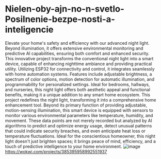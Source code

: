 # Nielen-oby-ajn-no-n-svetlo-Posilnenie-bezpe-nosti-a-inteligencie
Elevate your home's safety and efficiency with our advanced night light. Beyond illumination, it offers extensive environmental monitoring and predictive AI capabilities, ensuring both comfort and enhanced security.
This innovative project transforms the conventional night light into a smart device, capable of enhancing nighttime ambiance and providing practical utility. Utilizing ESP32 for connectivity and control, it integrates seamlessly with home automation systems. Features include adjustable brightness, a spectrum of color options, motion detection for automatic illumination, and programmability for personalized settings. Ideal for bedrooms, hallways, and nurseries, this night light offers both aesthetic appeal and functional benefits, making it a unique addition to any smart home ecosystem.
This project redefines the night light, transforming it into a comprehensive home enhancement tool. Beyond its primary function of providing adjustable, motion-sensing illumination, this smart device is equipped with sensors to monitor various environmental parameters like temperature, humidity, and movement. These data points are not merely recorded but analyzed by AI algorithms to predict and optimize energy usage, detect unusual patterns that could indicate security breaches, and even anticipate heat loss or temperature fluctuations. Ideal for the conscientious homeowner, this night light doesn't just brighten spaces; it brings peace of mind, efficiency, and a touch of predictive intelligence to your home environment.
![image](https://github.com/josephSvk/Nielen-oby-ajn-no-n-svetlo-Posilnenie-bezpe-nosti-a-inteligencie/assets/52358576/154ddc1a-5f80-4aec-b617-018d6aad64b5)
https://wokwi.com/projects/385395958992551937
